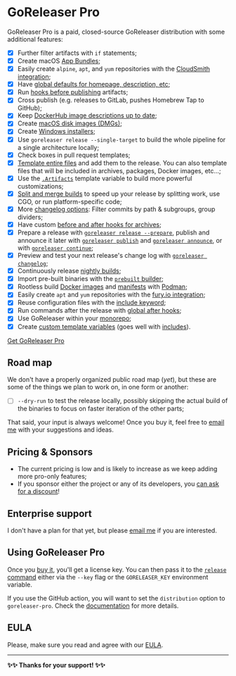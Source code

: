 # GoReleaser Pro

GoReleaser Pro is a paid, closed-source GoReleaser distribution with some
additional features:

- [x] Further filter artifacts with `if` statements;
- [x] Create macOS [App Bundles](customization/app_bundles.md);
- [x] Easily create `alpine`, `apt`, and `yum` repositories with the
      [CloudSmith integration](customization/cloudsmith.md);
- [x] Have [global defaults for homepage, description, etc](customization/metadata.md);
- [x] Run [hooks before publishing](customization/beforepublish.md) artifacts;
- [x] Cross publish (e.g. releases to GitLab, pushes Homebrew Tap to GitHub);
- [x] Keep [DockerHub image descriptions up to date](customization/dockerhub.md);
- [x] Create [macOS disk images (DMGs)](customization/dmg.md);
- [x] Create [Windows installers](customization/msi.md);
- [x] Use `goreleaser release --single-target` to build the whole pipeline for a
      single architecture locally;
- [x] Check boxes in pull request templates;
- [x] [Template entire files](customization/templatefiles.md) and add them to the
      release. You can also template files that will be included in archives,
      packages, Docker images, etc...;
- [x] Use the [`.Artifacts`](customization/templates.md/#artifacts) template
      variable to build more powerful customizations;
- [x] [Split and merge builds](customization/partial.md) to speed up your release
      by splitting work, use CGO, or run platform-specific code;
- [x] More [changelog options](customization/changelog.md): Filter commits by path
      & subgroups, group dividers;
- [x] Have custom [before and after hooks for archives](customization/archive.md);
- [x] Prepare a release with
      [`goreleaser release --prepare`](cmd/goreleaser_release.md), publish and
      announce it later with
      [`goreleaser publish`](cmd/goreleaser_publish.md) and
      [`goreleaser announce`](cmd/goreleaser_announce.md), or with
      [`goreleaser continue`](cmd/goreleaser_continue.md);
- [x] Preview and test your next release's change log with
      [`goreleaser changelog`](cmd/goreleaser_changelog.md);
- [x] Continuously release [nightly builds](customization/nightlies.md);
- [x] Import pre-built binaries with the
      [`prebuilt` builder](customization/prebuilt.md);
- [x] Rootless build [Docker images](customization/docker.md#using-podman) and
      [manifests](customization/docker_manifest.md#using-podman) with
      [Podman](https://podman.io);
- [x] Easily create `apt` and `yum` repositories with the
      [fury.io integration](customization/fury.md);
- [x] Reuse configuration files with the
      [include keyword](customization/includes.md);
- [x] Run commands after the release with
      [global after hooks](customization/hooks.md);
- [x] Use GoReleaser within your [monorepo](customization/monorepo.md);
- [x] Create
      [custom template variables](customization/templates.md#custom-variables)
      (goes well with [includes](customization/includes.md)).

<script src="https://gumroad.com/js/gumroad.js"></script>

<a class="gumroad-button" href="https://gumroad.com/l/CadfZ" target="_blank">Get GoReleaser Pro</a>

## Road map

We don't have a properly organized public road map (_yet_), but these are some
of the things we plan to work on, in one form or another:

- [ ] `--dry-run` to test the release locally, possibly skipping the actual
      build of the binaries to focus on faster iteration of the other parts;

That said, your input is always welcome!
Once you buy it, feel free to
[email me](mailto:carlos@becker.software?subject=GoReleaser%20Feature%20Suggestion)
with your suggestions and ideas.

## Pricing & Sponsors

- The current pricing is low and is likely to increase as we keep adding more
  pro-only features;
- If you sponsor either the project or any of its developers, you [can ask for a
  discount](mailto:carlos@becker.software?subject=GoReleaser%20Coupon%20Request)!

## Enterprise support

I don't have a plan for that yet, but please [email
me](mailto:carlos@becker.software?subject=GoReleaser%20Enterprise%20Support) if
you are interested.

## Using GoReleaser Pro

Once you [buy it](https://gum.co/goreleaser), you'll get a license key. You can
then pass it to the [`release` command](cmd/goreleaser_release.md) either via the
`--key` flag or the `GORELEASER_KEY` environment variable.

If you use the GitHub action, you will want to set the `distribution` option to
`goreleaser-pro`. Check the [documentation](ci/actions.md) for more details.

## EULA

Please, make sure you read and agree with our [EULA](eula.md).

---

**✨✨ Thanks for your support! ✨✨**
